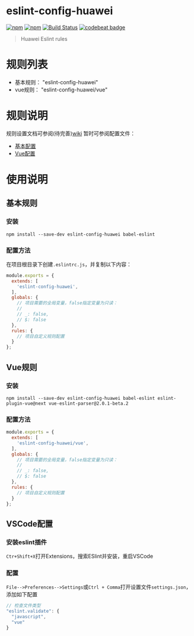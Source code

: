 # eslint-config-huawei
[![npm](https://img.shields.io/npm/v/eslint-config-huawei.svg)](https://www.npmjs.com/package/eslint-config-huawei)
[![npm](https://img.shields.io/npm/dt/eslint-config-huawei.svg)](https://www.npmjs.com/package/eslint-config-huawei)
[![Build Status](https://travis-ci.org/sept08/eslint-config-huawei.svg?branch=master)](https://travis-ci.org/sept08/eslint-config-huawei)
[![codebeat badge](https://codebeat.co/badges/eb2806d1-5060-418a-b532-12f4a029646f)](https://codebeat.co/projects/github-com-sept08-eslint-config-huawei-master)

> Huawei Eslint rules

# 规则列表
*   基本规则：  "eslint-config-huawei"
*   vue规则：   "eslint-config-huawei/vue"

# 规则说明
规则设置文档可参阅(待完善)[wiki](https://github.com/sept08/eslint-config-huawei/wiki)
暂时可参阅配置文件：
*  [基本配置](https://github.com/sept08/eslint-config-huawei/blob/master/index.js)
*  [Vue配置](https://github.com/sept08/eslint-config-huawei/blob/master/vue.js)

# 使用说明
## 基本规则
### 安装
``` shell
npm install --save-dev eslint-config-huawei babel-eslint
```
### 配置方法
在项目根目录下创建`.eslintrc.js`，并复制以下内容：
``` javascript
module.exports = {
  extends: [
    'eslint-config-huawei',
  ],
  globals: {
    // 项目需要的全局变量，false指定变量为只读：
    //
    // _: false,
    // $: false
  },
  rules: {
    // 项目自定义规则配置
  }
};
```


## Vue规则
### 安装
``` shell
npm install --save-dev eslint-config-huawei babel-eslint eslint-plugin-vue@next vue-eslint-parser@2.0.1-beta.2
```
### 配置方法
``` javascript
module.exports = {
  extends: [
    'eslint-config-huawei/vue',
  ],
  globals: {
    // 项目需要的全局变量，false指定变量为只读：
    //
    // _: false,
    // $: false
  },
  rules: {
    // 项目自定义规则配置
  }
};
```

## VSCode配置
### 安装eslint插件
`Ctr+Shift+X`打开Extensions，搜索ESlint并安装，重启VSCode
### 配置
`File-->Preferences-->Settings`或`Ctrl + Comma`打开设置文件`settings.json`，添加如下配置
``` javascript
// 检查文件类型
"eslint.validate": {
  "javascript",
  "vue"
}
```
